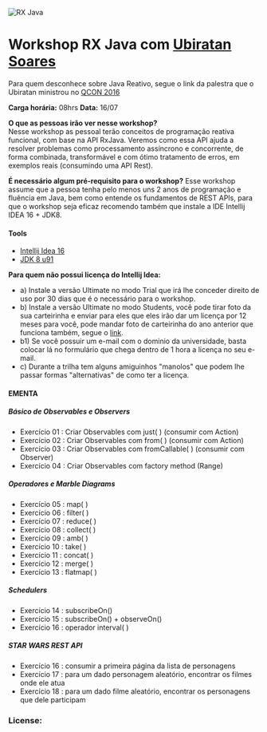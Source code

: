 ![RX Java](https://avatars3.githubusercontent.com/u/6407041?v=3&s=200)

# Workshop RX Java com [Ubiratan Soares](https://github.com/ubiratansoares)

  Para quem desconhece sobre Java Reativo, segue o link da palestra que o Ubiratan ministrou no [QCON 2016](http://qconsp.com/system/files/presentation-slides/programacao_reativa_funcional_com_rxjava.pdf) 

**Carga horária:** 08hrs
**Data:** 16/07

 **O que as pessoas irão ver nesse workshop?**  
  Nesse workshop as pessoal terão conceitos de programação reativa funcional, com base na API RxJava. Veremos como essa API ajuda a resolver problemas como processamento assíncrono e concorrente, de forma combinada, transformável e com ótimo tratamento de erros, em exemplos reais (consumindo uma API Rest). 

  **É necessário algum pré-requisito para o workshop?** 
  Esse workshop assume que a pessoa tenha pelo menos uns 2 anos de programação e fluência em Java, bem como entende os fundamentos de REST APIs, para que o workshop seja eficaz recomendo também que instale a IDE Intellij IDEA 16 + JDK8. 

#### Tools
 - [Intellij Idea 16](https://www.jetbrains.com/idea/download/)
 - [JDK 8 u91](http://www.oracle.com/technetwork/pt/java/javase/downloads/jdk8-downloads-2133151.html)
 
**Para quem não possui licença do Intellij Idea:**
- a) Instale a versão Ultimate no modo Trial que irá lhe conceder direito de uso por 30 dias que é o necessário para o workshop.
- b) Instale a versão Ultimate no modo Students, você pode tirar foto da sua carteirinha e enviar para eles que eles irão dar
um licença por 12 meses para você, pode mandar foto de carteirinha do ano anterior que funciona também, segue o [link](https://www.jetbrains.com/idea/buy/#edition=discounts).
- b1) Se você possuir um e-mail com o dominio da universidade, basta colocar lá no formulário que chega dentro de 1 hora a licença no seu e-mail. 
- c) Durante a trilha tem alguns amiguinhos "manolos" que podem lhe passar formas "alternativas" de como ter a licença. 

#### EMENTA

##### Básico de Observables e Observers
-  Exercício 01 : Criar Observables com just( ) (consumir com Action)
-  Exercício 02 : Criar Observables com from( ) (consumir com Action)
-  Exercício 03 : Criar Observables com fromCallable( ) (consumir com Observer)
-  Exercício 04 : Criar Observables com factory method (Range)

#####  Operadores e Marble Diagrams
-  Exercício 05 : map( )
-  Exercício 06 : filter( )
-  Exercício 07 : reduce( )
-  Exercício 08 : collect( )
-  Exercício 09 : amb( )
-  Exercício 10 : take( )
-  Exercício 11 : concat( )
-  Exercício 12 : merge( )
-  Exercício 13 : flatmap( )

#####  Schedulers
-  Exercício 14 : subscribeOn()
-  Exercício 15 : subscribeOn() + observeOn()
-  Exercício 16 : operador interval( )

#####  STAR WARS REST API
-  Exercício 16 : consumir a primeira página da lista de personagens
-  Exercício 17 : para um dado personagem aleatório, encontrar os filmes onde ele atua
-  Exercício 18 : para um dado filme aleatório, encontrar os personagens que dele participam

### License:
